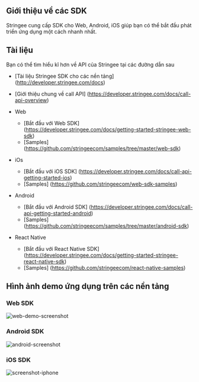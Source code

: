 ## Giới thiệu về các SDK
Stringee cung cấp SDK cho Web, Android, iOS giúp bạn có thể bắt đầu phát triển ứng dụng một cách nhanh nhất. 

## Tài liệu
Bạn có thể tìm hiểu kĩ hơn về API của Stringee tại các đường dẫn sau
* [Tài liệu Stringee SDK cho các nền tảng] (http://developer.stringee.com/docs)
* [Giới thiệu chung về call API] (https://developer.stringee.com/docs/call-api-overview)
* Web
    * [Bắt đầu với Web SDK] (https://developer.stringee.com/docs/getting-started-stringee-web-sdk)
    * [Samples] (https://github.com/stringeecom/samples/tree/master/web-sdk)

* iOs
    * [Bắt đầu với iOS SDK] (https://developer.stringee.com/docs/call-api-getting-started-ios)
    * [Samples] (https://github.com/stringeecom/web-sdk-samples)

* Android
    * [Bắt đầu với Android SDK] (https://developer.stringee.com/docs/call-api-getting-started-android)
    * [Samples] (https://github.com/stringeecom/samples/tree/master/android-sdk)

* React Native
    * [Bắt đầu với React Native SDK] (https://developer.stringee.com/docs/getting-started-stringee-react-native-sdk)
    * [Samples] (https://github.com/stringeecom/react-native-samples)        


## Hình ảnh demo ứng dụng trên các nền tảng
### Web SDK
![web-demo-screenshot](https://user-images.githubusercontent.com/62597413/77640877-ae167280-6f8d-11ea-9ad1-0483e570f96c.jpg)

### Android SDK
![android-screenshot](https://user-images.githubusercontent.com/62597413/77640835-9fc85680-6f8d-11ea-88b3-f233d7c8e58e.jpg)


### iOS SDK
![screenshot-iphone](https://user-images.githubusercontent.com/62597413/77640890-b078cc80-6f8d-11ea-8316-93ab6b449801.jpeg)